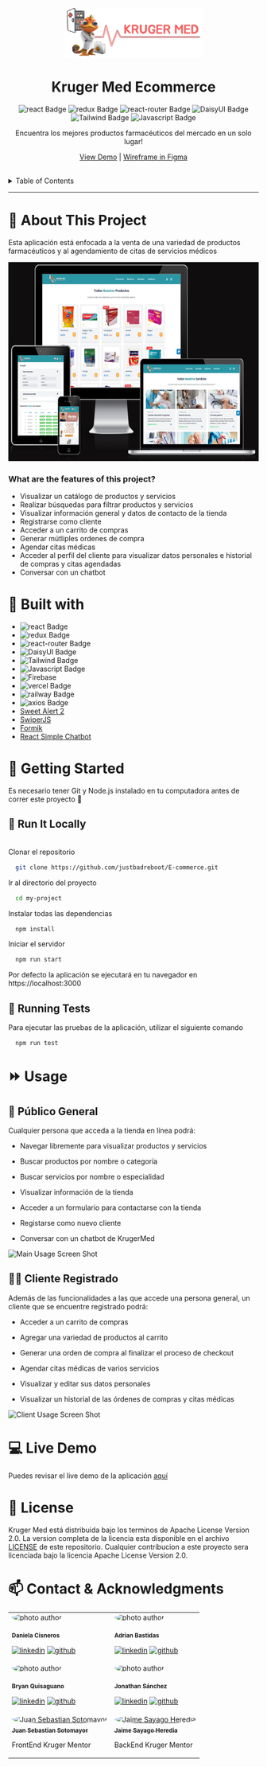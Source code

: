 <br />
<div align="center">
  <a href="https://github.com/justbadreboot/E-commerce-Administrator">
    <img src="./src/assets/img/logo2.png" alt="Logo" width="280" height="100">
  </a>
  <br/>
  <h1 align="center">Kruger Med Ecommerce</h1>

![react Badge](https://img.shields.io/badge/React-20232A?style=for-the-badge&logo=react&logoColor=61DAFB)
![redux Badge](https://img.shields.io/badge/Redux-593D88?style=for-the-badge&logo=redux&logoColor=white)
![react-router Badge](https://img.shields.io/badge/React_Router-CA4245?style=for-the-badge&logo=react-router&logoColor=white)
![DaisyUI Badge](https://img.shields.io/badge/DaisyUI-5A0EF8?style=for-the-badge&logo=DaisyUI&logoColor=white)
![Tailwind Badge](https://img.shields.io/badge/Tailwind-06B6D4?style=for-the-badge&logo=TailwindCSS&logoColor=white)
![Javascript Badge](https://img.shields.io/badge/Javascript-F7DF1E?style=for-the-badge&logo=JavaScript&logoColor=black)

  <p align="center">
    Encuentra los mejores productos farmacéuticos del mercado en un solo lugar!
  <br />

[View Demo](https://krugermed.vercel.app/) | [Wireframe in Figma](https://www.figma.com/file/PlsxCTTq5REy80VKBUOrti/Wireframes-Ecommerce-Kruger?node-id=0%3A1&t=URyGfEfYnnoh0VJV-1)

  </p>

</div>

<!-- TABLE OF CONTENTS -->

<br/>
<details>
  <summary>Table of Contents</summary>
  <ol>
    <li>
      <a href="#-about-the-project">About The Project</a>
      <ul>
        <li><a href="#🔨-built-with">Built with</a></li>
      </ul>
    </li>
    <li>
      <a href="#🤸-getting-started">Getting Started</a>
      <ul>
        <li><a href="#💾-run-locally">Run Locally</a></li>
      </ul>
    </li>
    <li><a href="#⏩-usage">Usage</a></li>
    <li><a href="#📜-license">License</a></li>
    <li><a href="#📫-contact-&-acknowledgments">Contact</a></li>
  </ol>
</details>

<!-- ABOUT THE PROJECT -->

<hr/>


#  🌟 About This Project


Esta aplicación está enfocada a la venta de una variedad de productos farmacéuticos y al agendamiento de citas de servicios médicos

<img src="./src/assets/img/responsive.jpeg" alt="ScreenDevices" height="400" /> 


### What are the features of this project?

- Visualizar un catálogo de productos y servicios 
- Realizar búsquedas para filtrar productos y servicios 
- Visualizar información general y datos de contacto de la tienda
- Registrarse como cliente
- Acceder a un carrito de compras
- Generar mútliples ordenes de compra
- Agendar citas médicas
- Acceder al perfil del cliente para visualizar datos personales e historial de compras y citas agendadas
- Conversar con un chatbot


#  🔨 Built with

- ![react Badge](https://img.shields.io/badge/React-20232A?style=for-the-badge&logo=react&logoColor=61DAFB)
- ![redux Badge](https://img.shields.io/badge/Redux-593D88?style=for-the-badge&logo=redux&logoColor=white)
- ![react-router Badge](https://img.shields.io/badge/React_Router-CA4245?style=for-the-badge&logo=react-router&logoColor=white)
- ![DaisyUI Badge](https://img.shields.io/badge/DaisyUI-5A0EF8?style=for-the-badge&logo=DaisyUI&logoColor=white)
- ![Tailwind Badge](https://img.shields.io/badge/Tailwind-06B6D4?style=for-the-badge&logo=TailwindCSS&logoColor=white)
- ![Javascript Badge](https://img.shields.io/badge/Javascript-F7DF1E?style=for-the-badge&logo=JavaScript&logoColor=black)
- ![Firebase](https://img.shields.io/badge/firebase-%23039BE5.svg?style=for-the-badge&logo=firebase)
- ![vercel Badge](https://img.shields.io/badge/Vercel-000000?style=for-the-badge&logo=Vercel&logoColor=white)
- ![railway Badge](https://img.shields.io/badge/Railways-0B0D0E?style=for-the-badge&logo=Railway&logoColor=white)
- ![axios Badge](https://img.shields.io/badge/Axios-5A29E4?style=for-the-badge&logo=Axios&logoColor=white)
- [Sweet Alert 2](https://sweetalert2.github.io/)
- [SwiperJS](https://swiperjs.com/)
- [Formik](https://formik.org/)
- [React Simple Chatbot](https://lucasbassetti.com.br/react-simple-chatbot/)


<!-- GETTING STARTED -->

# 🤸 Getting Started

Es necesario tener Git y Node.js instalado en tu computadora antes de correr este proyecto 👀
<br/>

## 💾 Run It Locally

<br/>
Clonar el repositorio

```bash
  git clone https://github.com/justbadreboot/E-commerce.git
```

Ir al directorio del proyecto

```bash
  cd my-project
```

Instalar todas las dependencias

```bash
  npm install
```

Iniciar el servidor

```bash
  npm run start
```
Por defecto la aplicación se ejecutará en tu navegador en https://localhost:3000


## 🧪 Running Tests

Para ejecutar las pruebas de la aplicación, utilizar el siguiente comando

```bash
  npm run test
```

<!-- USAGE EXAMPLES -->

# ⏩ Usage

## 👀 Público General

Cualquier persona que acceda a la tienda en línea podrá:

- Navegar libremente para visualizar productos y servicios

- Buscar productos por nombre o categoría

- Buscar servicios por nombre o especialidad 
 
- Visualizar información de la tienda

- Acceder a un formulario para contactarse con la tienda

- Registarse como nuevo cliente

- Conversar con un chatbot de KrugerMed

![Main Usage Screen Shot][usage-screenshot]


## 👨‍⚕️ Cliente Registrado

Además de las funcionalidades a las que accede una persona general, un cliente que se encuentre registrado podrá:

- Acceder a un carrito de compras

- Agregar una variedad de productos al carrito

- Generar una orden de compra al finalizar el proceso de checkout 

- Agendar citas médicas de varios servicios

- Visualizar y editar sus datos personales 

- Visualizar un historial de las órdenes de compras y citas médicas

![Client Usage Screen Shot][client-screenshot]

<!-- ROADMAP -->

# 💻 Live Demo

  Puedes revisar el live demo de la aplicación [aquí](https://krugermed.vercel.app/)


<!-- LICENSE -->

# 📜 License

Kruger Med está distribuida bajo los terminos de Apache License Version 2.0. La version completa de la licencia esta disponible en el archivo [LICENSE](LICENSE) de este repositorio. Cualquier contribucion a este proyecto sera licenciada bajo la licencia Apache License Version 2.0.

<!-- CONTACT -->

# 📫 Contact & Acknowledgments

<table>
  <tbody>
    <tr>
      <td>
      <div>
          <img style="border-radius: 50% !important;" src="https://avatars.githubusercontent.com/u/52048016?v=4" width="100px;" alt="photo author"/>

<sub><b>Daniela Cisneros</b></sub>
<br />

[![linkedin][linkedin.js]][linkedin-url] [![github][github.js]][github-url]
</div>
      </td>
      <td>
      <div>
<img style="border-radius: 50% !important;" src="https://avatars.githubusercontent.com/u/82623546?v=4" width="100px;" alt="photo author"/>

<sub><b>Adrian Bastidas</b></sub>
<br />

[![linkedin][linkedin.js]][linkedin2-url] [![github][github.js]][github2-url]
</div>
      </td>
    </tr>
    <tr>
      <td>
      <div>
<img style="border-radius: 50% !important;" src="https://avatars.githubusercontent.com/u/66704761?v=4" width="100px;" alt="photo author"/>

<sub><b>Bryan Quisaguano</b></sub>
<br />

[![linkedin][linkedin.js]][linkedin3-url] [![github][github.js]][github3-url]
</div>
      </td>
      <td>
      <div>
<img style="border-radius: 50% !important;" src="https://avatars.githubusercontent.com/u/80604082?v=4" width="100px;" alt="photo author"/>

<sub><b>Jonathan Sánchez</b></sub>
<br />

[![linkedin][linkedin.js]][linkedin4-url] [![github][github.js]][github4-url]
</div>
      </td>
    </tr>
    <tr>
      <td>
      <div>
    <a href="https://github.com/Juanse7793">
      <img style="border-radius: 50% !important;" src="https://avatars.githubusercontent.com/u/96317674?v=4" width="100px;" alt="Juan Sebastian Sotomayor"/>
      <br />
      <sub><b>Juan Sebastian Sotomayor</b></sub>
    </a>
    <br />
    <p>FrontEnd Kruger Mentor</p>
  </div>
      </td>
      <td><div>
      <a href="https://github.com/jaimepsayago">
        <img style="border-radius: 50% !important;" src="https://avatars.githubusercontent.com/u/27781106?v=4" width="100px;" alt="Jaime Sayago Heredia"/>
        <br />
        <sub><b>Jaime Sayago Heredia</b></sub>
      </a>
      <br />
      <p>BackEnd Kruger Mentor</p>
  </div></td>
    </tr>
  </tbody>
</table>



[linkedin.js]: https://img.shields.io/badge/-LinkedIn-1C82AD?logo=LinkedIn
[linkedin-url]: https://www.linkedin.com/in/daniela-cisneros
[linkedin2-url]: https://www.linkedin.com/search/results/all/?heroEntityKey=urn%3Ali%3Afsd_profile%3AACoAAC7ePl0BFj6WkCWQGsQqwEgPGrrp8Kzpe7s&keywords=adrian%20rafael%20bastidas%20moya&origin=RICH_QUERY_SUGGESTION&position=0&searchId=a944fdbf-5a03-4a71-8a32-11a700849fc3&sid=b%40k
[linkedin3-url]: https://www.linkedin.com/in/bryan-quisaguano
[linkedin4-url]:https://www.linkedin.com/in/jsnchezlucas/
[github.js]: https://img.shields.io/badge/-GitHub-181717?logo=GitHub
[github-url]: https://github.com/DaniCis
[github2-url]: https://github.com/Adrian-Bastidas
[github3-url]: https://github.com/orgs/justbadreboot/people/BryanArmando
[github4-url]: https://github.com/orgs/justbadreboot/people/jonato96

[usage-screenshot]: /src/assets/img/main.gif
[client-screenshot]: /src/assets/img/carrito.gif